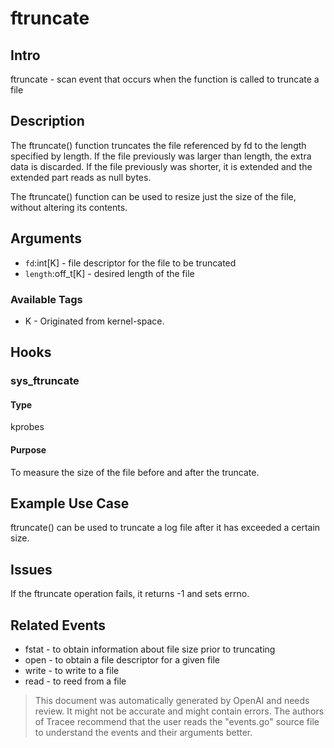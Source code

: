 
# ftruncate

## Intro
ftruncate - scan event that occurs when the function is called to truncate a file

## Description
The ftruncate() function truncates the file referenced by fd to the length specified by length. If the file previously was larger than length, the extra data is discarded. If the file previously was shorter, it is extended and the extended part reads as null bytes.

The ftruncate() function can be used to resize just the size of the file, without altering its contents.

## Arguments
* `fd`:int[K] - file descriptor for the file to be truncated 
* `length`:off_t[K] - desired length of the file

### Available Tags
* K - Originated from kernel-space.

## Hooks
### sys_ftruncate
#### Type
kprobes
#### Purpose
To measure the size of the file before and after the truncate.

## Example Use Case
ftruncate() can be used to truncate a log file after it has exceeded a certain size. 

## Issues
If the ftruncate operation fails, it returns -1 and sets errno.

## Related Events
* fstat - to obtain information about file size prior to truncating 
* open - to obtain a file descriptor for a given file 
* write - to write to a file 
* read - to reed from a file

> This document was automatically generated by OpenAI and needs review. It might
> not be accurate and might contain errors. The authors of Tracee recommend that
> the user reads the "events.go" source file to understand the events and their
> arguments better.
